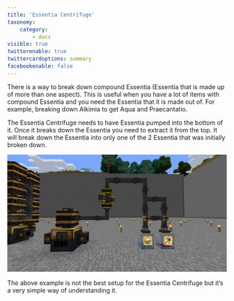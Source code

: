 ```yaml
---
title: 'Essentia Centrifuge'
taxonomy:
    category:
        - docs
visible: true
twitterenable: true
twittercardoptions: summary
facebookenable: false
---
```


There is a way to break down compound Essentia (Essentia that is made up of more than one aspect). This is useful when you have a lot of items with compound Essentia and you need the Essentia that it is made out of. For example, breaking down Alkimia to get Aqua and Praecantatio.

The Essentia Centrifuge needs to have Essentia pumped into the bottom of it. Once it breaks down the Essentia you need to extract it from the top. It will break down the Essentia into only one of the 2 Essentia that was initially broken down.

![](Essentia%20Centrifuge.jpg)

The above example is not the best setup for the Essentia Centrifuge but it’s a very simple way of understanding it.


